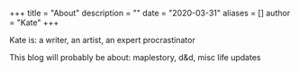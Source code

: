 +++
title = "About"
description = ""
date = "2020-03-31"
aliases = []
author = "Kate"
+++


Kate is: a writer, an artist, an expert procrastinator

This blog will probably be about: maplestory, d&d, misc life updates


